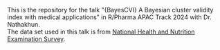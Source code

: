 This is the repository for the talk "{BayesCVI} A Bayesian cluster validity index with medical applications" in R/Pharma APAC Track 2024 with Dr. Nathakhun.
<br>
The data set used in this talk is from [National Health and Nutrition Examination Survey](https://wwwn.cdc.gov/nchs/nhanes/continuousnhanes/default.aspx?BeginYear=2013).
